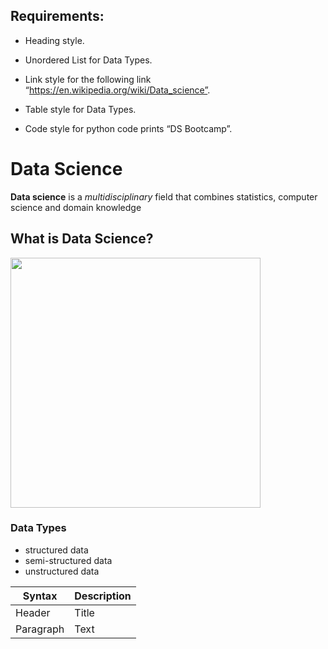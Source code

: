 
## Requirements:
- Heading style.

- Unordered List for Data Types.
- Link style for the following link “https://en.wikipedia.org/wiki/Data_science”.
- Table style for Data Types.
- Code style for python code prints “DS Bootcamp”.

# Data Science
**Data science** is a *multidisciplinary* field that combines statistics, computer science and domain knowledge
## What is Data Science?
<img src="./DS.png" width="400" height="400"/>

### Data Types
- structured data 
- semi-structured data 
- unstructured data

| Syntax | Description |
| ----------- | ----------- |
| Header | Title |
| Paragraph | Text |

